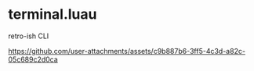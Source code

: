 # terminal.luau

retro-ish CLI


https://github.com/user-attachments/assets/c9b887b6-3ff5-4c3d-a82c-05c689c2d0ca
